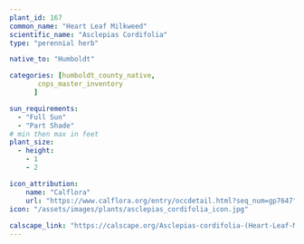 ```yaml
---
plant_id: 167 
common_name: "Heart Leaf Milkweed"
scientific_name: "Asclepias Cordifolia"
type: "perennial herb"

native_to: "Humboldt"

categories: [humboldt_county_native,
       cnps_master_inventory
      ]

sun_requirements:
  - "Full Sun"
  - "Part Shade"
# min then max in feet
plant_size:
  - height: 
    - 1 
    - 2

icon_attribution: 
    name: "Calflora"
    url: "https://www.calflora.org/entry/occdetail.html?seq_num=gp7647"
icon: "/assets/images/plants/asclepias_cordifolia_icon.jpg"
 
calscape_link: "https://calscape.org/Asclepias-cordifolia-(Heart-Leaf-Milkweed)"
---
```








